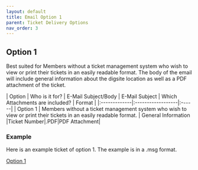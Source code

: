 ```yaml
---
layout: default
title: Email Option 1
parent: Ticket Delivery Options
nav_order: 3
---
```


## Option 1
Best suited for Members without a ticket management system who wish to view or print their tickets in an easily readable format. The body of the email will include general information about the digsite location as well as a PDF attachment of the ticket.

| Option       | Who is it for?    | E-Mail Subject/Body | E-Mail Subject | Which Attachments are included? | Format |
|:-------------|:------------------|:------|
| Option 1     | Members without a ticket management system who wish to view or print their tickets in an easily readable format. | General Information  |Ticket Number|.PDF|PDF Attachment|

### Example
Here is an example ticket of option 1. The example is in a .msg format.

<a href="https://usanorth811.github.io/pelicancorp/assets/zip/Option1.zip" class="btn mr-4">Option 1</a>